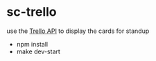 sc-trello
=========

use the [Trello API](https://trello.com/docs/) to display the cards for standup

  * npm install
  * make dev-start

